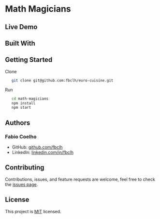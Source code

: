 # Math Magicians

## Live Demo

## Built With

## Getting Started

Clone

```sh
   git clone git@github.com:fbclh/euro-cuisine.git
```

Run

```sh
   cd math-magicians
   npm install
   npm start
```

## Authors

### Fabio Coelho

- GitHub: [github.com/fbclh](https://github.com/fbclh)
- LinkedIn: [linkedin.com/in/fbclh](https://www.linkedin.com/in/fbclh)

## Contributing

Contributions, issues, and feature requests are welcome, feel free to check the [issues page](../../issues/).

## License

This project is [MIT](LICENSE) licensed.
